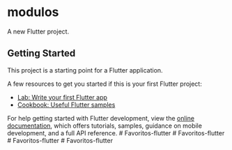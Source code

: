 # modulos

A new Flutter project.

## Getting Started

This project is a starting point for a Flutter application.

A few resources to get you started if this is your first Flutter project:

- [Lab: Write your first Flutter app](https://docs.flutter.dev/get-started/codelab)
- [Cookbook: Useful Flutter samples](https://docs.flutter.dev/cookbook)

For help getting started with Flutter development, view the
[online documentation](https://docs.flutter.dev/), which offers tutorials,
samples, guidance on mobile development, and a full API reference.
#   F a v o r i t o s - f l u t t e r  
 #   F a v o r i t o s - f l u t t e r  
 #   F a v o r i t o s - f l u t t e r  
 #   F a v o r i t o s - f l u t t e r  
 